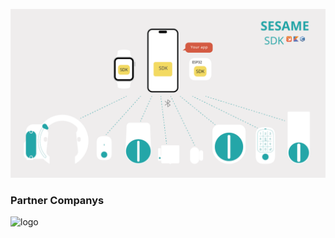 ![SesameSDK](https://github.com/CANDY-HOUSE/.github/blob/main/profile/images/SesameSDK.png?raw=true)
<h3>Partner Companys</h3>
<p style="align: center;">
  <img src="https://cdn.shopify.com/s/files/1/0016/1870/6495/files/partner_companys.png?v=1705542563" width="800px" alt="logo"/>
</p>

